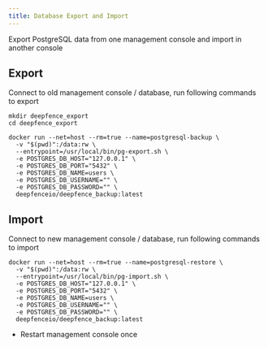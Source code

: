 ```yaml
---
title: Database Export and Import
---
```


Export PostgreSQL data from one management console and import in another console

## Export

Connect to old management console / database, run following commands to export

```shell
mkdir deepfence_export
cd deepfence_export

docker run --net=host --rm=true --name=postgresql-backup \
  -v "$(pwd)":/data:rw \
  --entrypoint=/usr/local/bin/pg-export.sh \
  -e POSTGRES_DB_HOST="127.0.0.1" \
  -e POSTGRES_DB_PORT="5432" \
  -e POSTGRES_DB_NAME=users \
  -e POSTGRES_DB_USERNAME="" \
  -e POSTGRES_DB_PASSWORD="" \
  deepfenceio/deepfence_backup:latest
```

## Import

Connect to new management console / database, run following commands to import

```shell
docker run --net=host --rm=true --name=postgresql-restore \
  -v "$(pwd)":/data:rw \
  --entrypoint=/usr/local/bin/pg-import.sh \
  -e POSTGRES_DB_HOST="127.0.0.1" \
  -e POSTGRES_DB_PORT="5432" \
  -e POSTGRES_DB_NAME=users \
  -e POSTGRES_DB_USERNAME="" \
  -e POSTGRES_DB_PASSWORD="" \
  deepfenceio/deepfence_backup:latest
```
- Restart management console once
